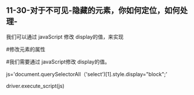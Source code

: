 ## 11-30-对于不可见-隐藏的元素，你如何定位，如何处理-

我们可以通过 javaScript 修改 display的值，来实现

\#修改元素的属性

\#我们需要通过 javaScript修改 display的值。

js='document.querySelectorAll（'select')[1].style.display="block";’

driver.execute_script(js)
